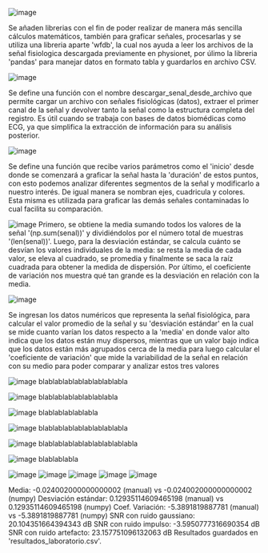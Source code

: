 
![image](https://github.com/user-attachments/assets/80df962c-52ca-496f-84d6-1f1db3b9e9f3)

Se añaden librerias con el fin de poder realizar de manera más sencilla cálculos matemáticos, también para graficar señales, procesarlas y se utiliza una libreria aparte 'wfdb', la cual nos ayuda a leer los archivos de la señal fisiologica descargada previamente en physionet, por úlimo la libreria 'pandas' para manejar datos en formato tabla y guardarlos en archivo CSV.

![image](https://github.com/user-attachments/assets/3f1330c3-ec44-40e0-bd02-b84bbfb3351e)

Se define una función con el nombre descargar_senal_desde_archivo que permite cargar un archivo con señales fisiológicas (datos), extraer el primer canal de la señal y devolver tanto la señal como la estructura completa del registro. Es útil cuando se trabaja con bases de datos biomédicas como ECG, ya que simplifica la extracción de información para su análisis posterior.

![image](https://github.com/user-attachments/assets/48347ca2-b573-47c0-b1fd-9dc1cf113237)

Se define una función que recibe varios parámetros como el 'inicio' desde donde se comenzará a graficar la señal hasta la 'duración' de estos puntos, con esto podemos analizar diferentes segmentos de la señal y modificarlo a nuestro interés. De igual manera se nombran ejes, cuadricula y colores. Esta misma es utilizada para graficar las demás señales contaminadas lo cual facilita su comparación.

![image](https://github.com/user-attachments/assets/8d61e777-8ece-400e-9d36-c3e420274c4f)
Primero, se obtiene la media sumando todos los valores de la señal '(np.sum(senal))' y dividiéndolos por el número total de muestras '(len(senal))'. Luego, para la desviación estándar, se calcula cuánto se desvían los valores individuales de la media: se resta la media de cada valor, se eleva al cuadrado, se promedia y finalmente se saca la raíz cuadrada para obtener la medida de dispersión. Por último, el coeficiente de variación nos muestra qué tan grande es la desviación en relación con la media.

![image](https://github.com/user-attachments/assets/e3aeca58-7603-401e-aa71-ebb33ecb4864)

Se ingresan los datos numéricos que representa la señal fisiológica, para calcular el valor promedio de la señal y su 'desviación estándar' en la cual se mide cuanto varían los datos respecto a la 'media' en donde valor alto indica que los datos están muy dispersos, mientras que un valor bajo indica que los datos están más agrupados cerca de la media para luego calcular el 'coeficiente de variación' que mide la variabilidad de la señal en relación con su medio para poder comparar y analizar estos tres valores


![image](https://github.com/user-attachments/assets/94dded00-71dc-4035-b789-73eeb26d1b14)
blablablablablablablablabla

![image](https://github.com/user-attachments/assets/5a10f00b-6482-48e8-ba35-89eae386f996)
blablablablablablablabla

![image](https://github.com/user-attachments/assets/95a662cc-6067-4450-a5c2-bf1a6c8802ac)
blablablablablabla

![image](https://github.com/user-attachments/assets/654df77f-6517-4641-bcc2-1501dbdc783d)
blablablablablablablablabla

![image](https://github.com/user-attachments/assets/ec944df2-16d0-4864-8964-2a3fa1e5d93f)
blablablablablablablablablabla

![image](https://github.com/user-attachments/assets/812736fe-152b-43be-b89b-b4d6b22e0f61)
blablablabla

![image](https://github.com/user-attachments/assets/db7da50a-777f-4bba-8adf-99808f6f25ae)
![image](https://github.com/user-attachments/assets/fd143544-41c7-4997-a5bc-2cc71cafb474)
![image](https://github.com/user-attachments/assets/f4621f06-1587-4de0-b1eb-c4ee30340df7)
![image](https://github.com/user-attachments/assets/dab18c8b-66c0-4b67-9a35-9175a8c24ea8)
![image](https://github.com/user-attachments/assets/986c9b20-fd1a-46cf-b510-c37318d71ba8)


Media: -0.024002000000000002 (manual) vs -0.024002000000000002 (numpy)
Desviación estándar: 0.12935114609465198 (manual) vs 0.12935114609465198 (numpy)
Coef. Variación: -5.3891819887781 (manual) vs -5.3891819887781 (numpy)
SNR con ruido gaussiano: 20.104351664394343 dB
SNR con ruido impulso: -3.5950777316690354 dB
SNR con ruido artefacto: 23.157751096132063 dB
Resultados guardados en 'resultados_laboratorio.csv'.
